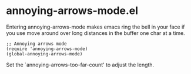 # annoying-arrows-mode.el

Entering annoying-arrows-mode makes emacs ring the bell in your face if you use
move around over long distances in the buffer one char at a time.

    ;; Annoying arrows mode
    (require 'annoying-arrows-mode)
    (global-annoying-arrows-mode)

Set the `annoying-arrows-too-far-count' to adjust the length.
